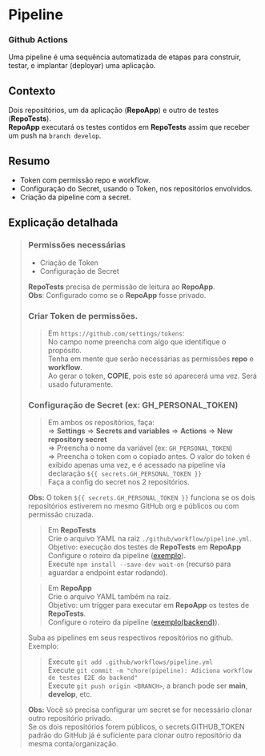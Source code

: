 # Pipeline
### Github Actions

Uma pipeline é uma sequência automatizada de etapas para construir, testar, e implantar (deployar) uma aplicação.

## Contexto

Dois repositórios, um da aplicação (**RepoApp**) e outro de testes (**RepoTests**).  
**RepoApp** executará os testes contidos em **RepoTests** assim que receber um push na `branch develop`.

## Resumo  

- Token com permissão repo e workflow.
- Configuração do Secret, usando o Token, nos repositórios envolvidos.
- Criação da pipeline com a secret.

## Explicação detalhada  

> ### Permissões necessárias  
>
> - Criação de Token  
> - Configuração de Secret  
> 
> **RepoTests** precisa de permissão de leitura ao **RepoApp**.  
> **Obs**: Configurado como se o **RepoApp** fosse privado.  
> 
> ### Criar Token de permissões.  
> 
>> Em `https://github.com/settings/tokens`:  
>> No campo nome preencha com algo que identifique o propósito.   
>> Tenha em mente que serão necessárias as permissões **repo** e **workflow**.  
>> Ao gerar o token, **COPIE**, pois este só aparecerá uma vez. Será usado futuramente.  
>
> ### Configuração de Secret (ex: **GH_PERSONAL_TOKEN**)
>
>> Em ambos os repositórios, faça:  
>> => **Settings** => **Secrets and variables** => **Actions** => **New repository secret**  
>> => Preencha o nome da variável (ex: `GH_PERSONAL_TOKEN`)  
>> => Preencha o token com o copiado antes.
>> O valor do token é exibido apenas uma vez, e é acessado na pipeline via declaração `${{ secrets.GH_PERSONAL_TOKEN }}`  
> Faça a config do secret nos 2 repositórios.  
> 
> **Obs:** O token `${{ secrets.GH_PERSONAL_TOKEN }}` funciona se os dois repositórios estiverem no mesmo GitHub org e públicos ou com permissão cruzada.  
> 
>> Em **RepoTests**  
>> Crie o arquivo YAML na raiz `./github/workflow/pipeline.yml`.  
>> Objetivo: execução dos testes de **RepoTests** em **RepoApp**
>> Configure o roteiro da pipeline ([exemplo](./pipeline-of-repo-tests.yml)).  
>> Execute `npm install --save-dev wait-on` (recurso para aguardar a endpoint estar rodando).  
>
>> Em **RepoApp**  
>> Crie o arquivo YAML também na raiz.  
>> Objetivo: um trigger para executar em **RepoApp** os testes de **RepoTests**.  
>> Configure o roteiro da pipeline ([exemplo(backend)](./pipeline-trigger-of-repo-app.yml)).  
>
> 
> Suba as pipelines em seus respectivos repositórios no github. Exemplo:  
>> Execute `git add .github/workflows/pipeline.yml`  
>> Execute `git commit -m "chore(pipeline): Adiciona workflow de testes E2E do backend"`  
>> Execute `git push origin <BRANCH>`, a branch pode ser **main**, **develop**, etc.  
>
>  **Obs:** Você só precisa configurar um secret se for necessário clonar outro repositório privado.  
> Se os dois repositórios forem públicos, o secrets.GITHUB_TOKEN padrão do GitHub já é suficiente para clonar outro repositório da mesma conta/organização.  
